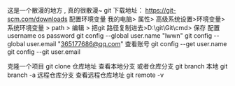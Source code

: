 这是一个散漫的地方 , 真的很散漫~
git 
下载地址：
https://git-scm.com/downloads
配置环境变量
我的电脑> 属性> 高级系统设置>环境变量> 系统环境变量 > path > 编辑 > 把git 路径复制进去>D:\git\Git\cmd> 保存
配置username os password 
git config  --global user.name "lwwn"
git config  --global user.email "365177686@qq.com"
查看账号
git config --get user.name
git config --git user.email 

克隆一个项目 
git clone  仓库地址
查看本地分支  或者仓库分支
git branch  本地  git branch -a   远程仓库分支
查看远程仓库地址
git  remote -v
